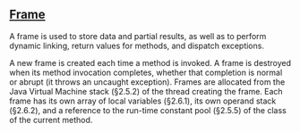## [Frame](https://docs.oracle.com/javase/specs/jvms/se11/html/jvms-2.html#jvms-2.6)
A frame
  is used to store data and partial results, as well as to perform
  dynamic linking, return values for methods, and dispatch
  exceptions.

A new frame is created each
  time a method is invoked. A frame is destroyed when its method
  invocation completes, whether that completion is normal or abrupt (it
  throws an uncaught exception). Frames are allocated from the Java Virtual Machine
  stack (§2.5.2) of the thread creating the
  frame. Each frame has its own array of local variables
  (§2.6.1), its own operand stack
  (§2.6.2), and a reference to the run-time
  constant pool (§2.5.5) of the class of the
  current method.
            
            